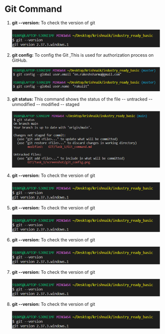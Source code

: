 # Git Command 

1. **git --version:** To check the version of git

           
     ![Git version command](https://github.com/rakuiit/industry_ready_basic/blob/3a1cb8d0b1176ae4e85f6eb49e0273d8e6634be9/GIT/Task_1/screenshot/git_version.png)   
    
2. **git config:** To config the Git ,This is used for      authorization process on GitHub. 

           
     ![Git version command](https://github.com/rakuiit/industry_ready_basic/blob/3a1cb8d0b1176ae4e85f6eb49e0273d8e6634be9/GIT/Task_1/screenshot/git_config.png)  

3. **git status:** This command shows the status of the file -- untracked -- unmodified -- modified -- staged

           
     ![Git version command](https://github.com/rakuiit/industry_ready_basic/blob/3a1cb8d0b1176ae4e85f6eb49e0273d8e6634be9/GIT/Task_1/screenshot/git_status.png)  


4. **git --version:** To check the version of git

           
     ![Git version command](https://github.com/rakuiit/industry_ready_basic/blob/3a1cb8d0b1176ae4e85f6eb49e0273d8e6634be9/GIT/Task_1/screenshot/git_version.png)  



5. **git --version:** To check the version of git

           
     ![Git version command](https://github.com/rakuiit/industry_ready_basic/blob/3a1cb8d0b1176ae4e85f6eb49e0273d8e6634be9/GIT/Task_1/screenshot/git_version.png)  

6. **git --version:** To check the version of git

           
     ![Git version command](https://github.com/rakuiit/industry_ready_basic/blob/3a1cb8d0b1176ae4e85f6eb49e0273d8e6634be9/GIT/Task_1/screenshot/git_version.png)  


7. **git --version:** To check the version of git

           
     ![Git version command](https://github.com/rakuiit/industry_ready_basic/blob/3a1cb8d0b1176ae4e85f6eb49e0273d8e6634be9/GIT/Task_1/screenshot/git_version.png)  


8. **git --version:** To check the version of git

           
     ![Git version command](https://github.com/rakuiit/industry_ready_basic/blob/3a1cb8d0b1176ae4e85f6eb49e0273d8e6634be9/GIT/Task_1/screenshot/git_version.png)